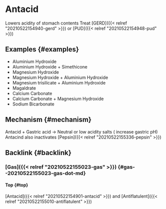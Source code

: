# Antacid


Lowers acidity of stomach contents
Treat [GERD]({{< relref "20210522154940-gerd" >}}) or [PUD]({{< relref "20210522154948-pud" >}})


## Examples {#examples}

-   Aluminium Hydroxide
-   Aluminium Hydroxide + Simethicone
-   Magnesium Hydroxide
-   Magnesium Hydroxide + Aluminium Hydroxide
-   Magnesium trisilicate + Aluminium Hydroxide
-   Magaldrate
-   Calcium Carbonate
-   Calcium Carbonate + Magnesium Hydroxide
-   Sodium Bicarbonate


## Mechanism {#mechanism}

Antacid + Gastric acid -> Neutral or low acidity salts ( increase gastric pH)
Antacind also inactivates [Pepsin]({{< relref "20210522155336-pepsin" >}})


## Backlink {#backlink}


### [Gas]({{< relref "20210522155023-gas" >}}) {#gas--20210522155023-gas-dot-md}


#### Top {#top}

[Antacid]({{< relref "20210522154901-antacid" >}}) and [Antiflatulent]({{< relref "20210522155010-antiflatulent" >}})
